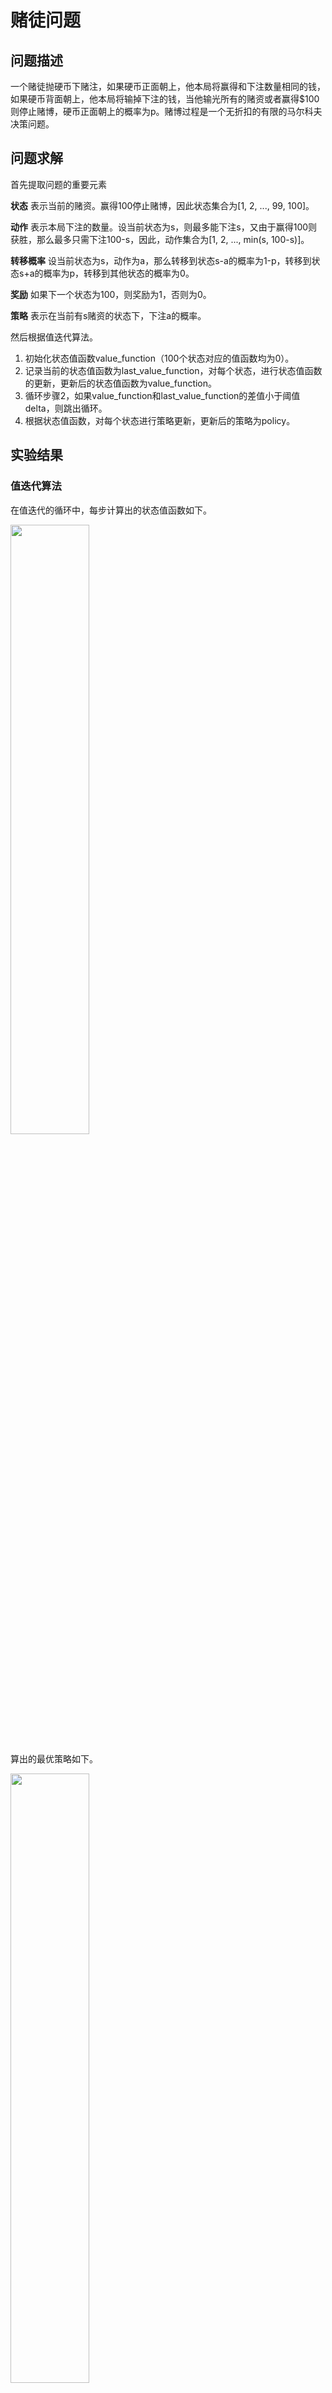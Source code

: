 # 赌徒问题

## 问题描述

一个赌徒抛硬币下赌注，如果硬币正面朝上，他本局将赢得和下注数量相同的钱，如果硬币背面朝上，他本局将输掉下注的钱，当他输光所有的赌资或者赢得$100则停止赌博，硬币正面朝上的概率为p。赌博过程是一个无折扣的有限的马尔科夫决策问题。


## 问题求解

首先提取问题的重要元素

**状态** 表示当前的赌资。赢得100停止赌博，因此状态集合为[1, 2, ..., 99, 100]。

**动作** 表示本局下注的数量。设当前状态为s，则最多能下注s，又由于赢得100则获胜，那么最多只需下注100-s，因此，动作集合为[1, 2, ..., min(s, 100-s)]。

**转移概率** 设当前状态为s，动作为a，那么转移到状态s-a的概率为1-p，转移到状态s+a的概率为p，转移到其他状态的概率为0。

**奖励** 如果下一个状态为100，则奖励为1，否则为0。

**策略** 表示在当前有s赌资的状态下，下注a的概率。

然后根据值迭代算法。

1. 初始化状态值函数value_function（100个状态对应的值函数均为0）。
2. 记录当前的状态值函数为last_value_function，对每个状态，进行状态值函数的更新，更新后的状态值函数为value_function。
3. 循环步骤2，如果value_function和last_value_function的差值小于阈值delta，则跳出循环。
4. 根据状态值函数，对每个状态进行策略更新，更新后的策略为policy。

## 实验结果

### 值迭代算法

在值迭代的循环中，每步计算出的状态值函数如下。

<img width="50%" height="50%" src="https://github.com/persistforever/ReinforcementLearning/blob/master/gambler/experiments/value1.png?raw=true">

算出的最优策略如下。

<img width="50%" height="50%" src="https://github.com/persistforever/ReinforcementLearning/blob/master/gambler/experiments/policy1.png?raw=true">

### 策略迭代算法

在策略迭代的循环中，每步计算出的状态值函数如下。

<img width="50%" height="50%" src="https://github.com/persistforever/ReinforcementLearning/blob/master/gambler/experiments/value2.png?raw=true">

算出的最优策略如下。

<img width="50%" height="50%" src="https://github.com/persistforever/ReinforcementLearning/blob/master/gambler/experiments/policy2.png?raw=true">

### 效率对比

策略迭代算法耗时0.334秒，值函数计算次数为525次。
值迭代算法耗时0.044秒，值函数计算次数为27次。
而两者算出的目标策略相同，因此得出结论，值迭代算法比策略迭代算法效率更高。
